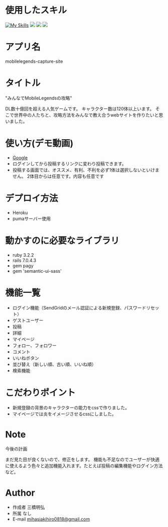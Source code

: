 # 使用したスキル
[![My Skills](https://skillicons.dev/icons?i=js,html,css)](https://skillicons.dev)
![](https://img.shields.io/badge/-ruby%20v3.2.2%20-red)
![](https://img.shields.io/badge/-rails%20v7.0.4.3-redruby)
![](https://img.shields.io/badge/-Docker%20v20.10.22-blue)


# アプリ名

 mobilelegends-capture-site

# タイトル
 "みんなでMobileLegendsの攻略"

 DL数十億回を超える人気ゲームです。
 キャラクター数は120体以上います。
 そこで世界中の人たちと、攻略方法をみんなで教え合うwebサイトを作りたいと思いました。

 # 使い方(デモ動画)
* [Google](https://www.youtube.com/watch?v=gRkWCg88LJM&t=31s)
* ログインしてから投稿するリンクに変わり投稿できます。
* 投稿する画面では、オススメ、有利、不利を必ず1体は選択しないといけません。
2体目からは任意です。内容も任意です

# デプロイ方法
 * Heroku
 * pumaサーバー使用


# 動かすのに必要なライブラリ
* ruby 3.2.2
* rails 7.0.4.3
* gem pagy
* gem 'semantic-ui-sass'

# 機能一覧
* ログイン機能（SendGridのメール認証による新規登録、パスワードリセット）
* ゲストユーザー
* 投稿
* 詳細
* マイページ
* フォロー、フォロワー
* コメント
* いいねボタン
* 並び替え（新しい順、古い順、いいね順）
* 検索機能

# こだわりポイント
* 新規登録の背景のキャラクターの能力をcssで作りました。
* マイページでは炎をイメージさせるcssにしました。

# Note
今後の計画

まだ見た目が良くないので、修正をします。
機能も不足なのでユーザーが快適に使えるよう色々と追加機能入れます。たとえば投稿の編集機能やログイン方法など。

# Author
* 作成者
三橋明弘
* 所属
なし
* E-mail
 mihasiakihiro0818@gmail.com
